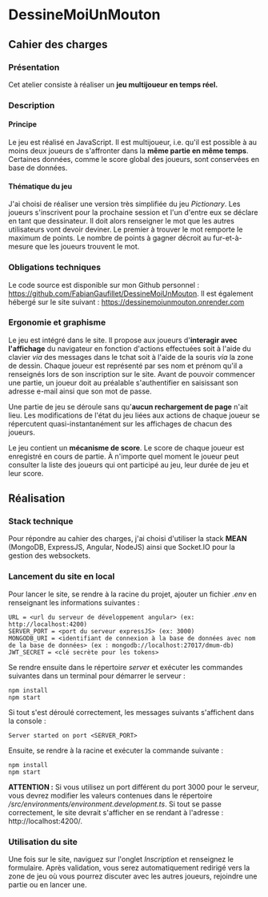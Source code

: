 # DessineMoiUnMouton

## Cahier des charges
### Présentation
Cet atelier consiste à réaliser un **jeu multijoueur en temps réel.**

### Description
#### Principe
Le jeu est réalisé en JavaScript. Il est multijoueur, i.e. qu'il est possible à au moins deux joueurs de s'affronter dans la **même partie en même temps**. Certaines données, comme le score global des joueurs, sont conservées en base de données.

#### Thématique du jeu
J'ai choisi de réaliser une version très simplifiée du jeu _Pictionary_. Les joueurs s'inscrivent pour la prochaine session et l'un d'entre eux se déclare en tant que dessinateur. Il doit alors renseigner le mot que les autres utilisateurs vont devoir deviner. Le premier à trouver le mot remporte le maximum de points. Le nombre de points à gagner décroit au fur-et-à-mesure que les joueurs trouvent le mot.

### Obligations techniques
Le code source est disponible sur mon Github personnel : https://github.com/FabianGaufillet/DessineMoiUnMouton.
Il est également hébergé sur le site suivant : https://dessinemoiunmouton.onrender.com

### Ergonomie et graphisme
Le jeu est intégré dans le site.
Il propose aux joueurs d'**interagir avec l'affichage** du navigateur en fonction d'actions effectuées soit à l'aide du clavier _via_ des messages dans le tchat soit à l'aide de la souris _via_ la zone de dessin.
Chaque joueur est représenté par ses nom et prénom qu'il a renseignés lors de son inscription sur le site.
Avant de pouvoir commencer une partie, un joueur doit au préalable s'authentifier en saisissant son adresse e-mail ainsi que son mot de passe.

Une partie de jeu se déroule sans qu'**aucun rechargement de page** n'ait lieu. Les modifications de l'état du jeu liées aux actions de chaque joueur se répercutent quasi-instantanément sur les affichages de chacun des joueurs.

Le jeu contient un **mécanisme de score**. Le score de chaque joueur est enregistré en cours de partie. À n'importe quel moment le joueur peut consulter la liste des joueurs qui ont participé au jeu, leur durée de jeu et leur score.


## Réalisation
### Stack technique
Pour répondre au cahier des charges, j'ai choisi d'utiliser la stack **MEAN** (MongoDB, ExpressJS, Angular, NodeJS) ainsi que Socket.IO pour la gestion des websockets.

### Lancement du site en local
Pour lancer le site, se rendre à la racine du projet, ajouter un fichier _.env_ en renseignant les informations suivantes :
```
URL = <url du serveur de développement angular> (ex: http://localhost:4200)
SERVER_PORT = <port du serveur expressJS> (ex: 3000)
MONGODB_URI = <identifiant de connexion à la base de données avec nom de la base de données> (ex : mongodb://localhost:27017/dmum-db)
JWT_SECRET = <clé secrète pour les tokens>
```
Se rendre ensuite dans le répertoire _server_ et exécuter les commandes suivantes dans un terminal pour démarrer le serveur :
```
npm install
npm start
```
Si tout s'est déroulé correctement, les messages suivants s'affichent dans la console :
```
Server started on port <SERVER_PORT>
```
Ensuite, se rendre à la racine et exécuter la commande suivante :
```
npm install
npm start
```
**ATTENTION :** Si vous utilisez un port différent du port 3000 pour le serveur, vous devrez modifier les valeurs contenues dans le répertoire _/src/environments/environment.development.ts_. 
Si tout se passe correctement, le site devrait s'afficher en se rendant à l'adresse : http://localhost:4200/.

### Utilisation du site
Une fois sur le site, naviguez sur l'onglet _Inscription_ et renseignez le formulaire. Après validation, vous serez automatiquement redirigé vers la zone de jeu où vous pourrez discuter avec les autres joueurs, rejoindre une partie ou en lancer une.

